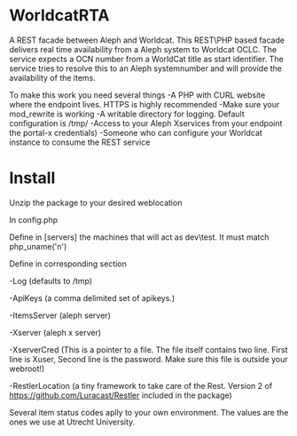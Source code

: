 # WorldcatRTA
A REST facade between Aleph and Worldcat.
This REST\PHP  based facade delivers real time availability from a Aleph system to Worldcat OCLC.
The service expects a OCN number from a WorldCat title as start identifier. The service tries to resolve this to an Aleph systemnumber and will provide the availability of the items.

To make this work you need several things
-A PHP with CURL website where the endpoint lives. HTTPS is highly recommended
-Make sure your mod_rewrite is working
-A writable directory for logging. Default configuration is /tmp/
-Access to your Aleph Xservices from your endpoint the portal-x credentials)
-Someone who can configure your Worldcat instance to consume the REST service

# Install
Unzip the package to your desired weblocation

In config.php

Define in [servers] the machines that will act as dev\test. It must match php_uname('n')


Define in corresponding section

-Log (defaults to /tmp)

-ApiKeys (a comma delimited set of apikeys.)

-ItemsServer (aleph server)

-Xserver (aleph x server)

-XserverCred (This is a pointer to a file. The file itself contains two line. First line is Xuser, Second line is the password. Make sure this file is outside your webroot!)

-RestlerLocation (a tiny framework to take care of the Rest. Version 2 of https://github.com/Luracast/Restler  included in the package)

Several item status codes aplly to your own environment. The values are the ones we use at Utrecht  University.


